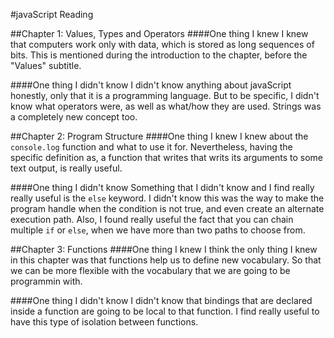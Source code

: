 #javaScript Reading

##Chapter 1: Values, Types and Operators
####One thing I knew
I knew that computers work only with data, which is stored as long sequences of bits. This is mentioned during the introduction to the chapter, before the "Values" subtitle.

####One thing I didn't know
I didn't know anything about javaScript honestly, only that it is a programming language. But to be specific, I didn't know what operators were, as well as what/how they are used. Strings was a completely new concept too. 

##Chapter 2: Program Structure
####One thing I knew
I knew about the `console.log` function and what to use it for. Nevertheless, having the specific definition as, a function that writes that writs its arguments to some text output, is really useful.

####One thing I didn't know
Something that I didn't know and I find really really useful is the `else` keyword. I didn't know this was the way to make the program handle when the condition is not true, and even create an alternate execution path. Also, I found really useful the fact that you can chain multiple `if` or `else`, when we have more than two paths to choose from.

##Chapter 3: Functions
####One thing I knew
I think the only thing I knew in this chapter was that functions help us to define new vocabulary. So that we can be more flexible with the vocabulary that we are going to be programmin with.

####One thing I didn't know
I didn't know that bindings that are declared inside a function are going to be local to that function. I find really useful to have this type of isolation between functions.